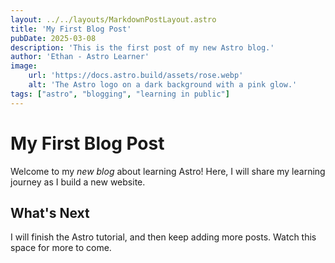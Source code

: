 ```yaml
---
layout: ../../layouts/MarkdownPostLayout.astro
title: 'My First Blog Post'
pubDate: 2025-03-08
description: 'This is the first post of my new Astro blog.'
author: 'Ethan - Astro Learner'
image:
    url: 'https://docs.astro.build/assets/rose.webp'
    alt: 'The Astro logo on a dark background with a pink glow.'
tags: ["astro", "blogging", "learning in public"]
---
```

# My First Blog Post

Welcome to my _new blog_ about learning Astro! Here, I will share my learning journey as I build a new website.

## What's Next

I will finish the Astro tutorial, and then keep adding more posts. Watch this space 
for more to come.